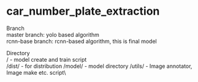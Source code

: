 # car_number_plate_extraction

Branch\
master branch: yolo based algorithm\
rcnn-base branch: rcnn-based algorithm, this is final model

Directory\
/ - model create and train script\
/dist/ - for distribution
/model/ - model directory
/utils/ - Image annotator, Image make etc. script\


